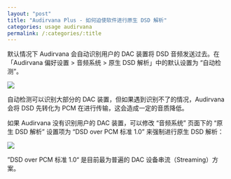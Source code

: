 ```yaml
---
layout: "post"
title: "Audirvana Plus - 如何迫使软件进行原生 DSD 解析"
categories: usage audirvana
permalink: /:categories/:title
---
```


默认情况下 Audirvana 会自动识别用户的 DAC 装置将 DSD 音频发送过去。在「Audirvana 偏好设置 > 音频系统 > 原生 DSD 解析」中的默认设置为 “自动检测”。

![](https://i.imgur.com/AdZhFIk.png)

自动检测可以识别大部分的 DAC 装置，但如果遇到识别不了的情况，Audirvana 会将 DSD 先转化为 PCM 在进行传输，这会造成一定的音质降低。

如果 Audirvana 没有识别用户的 DAC 装置，可以修改 “音频系统” 页面下的 “原生 DSD 解析” 设置项为 “DSD over PCM 标准 1.0” 来强制进行原生 DSD 解析：

![](https://i.imgur.com/cmbhATc.jpg)

”DSD over PCM 标准 1.0“ 是目前最为普遍的 DAC 设备串流（Streaming）方案。
